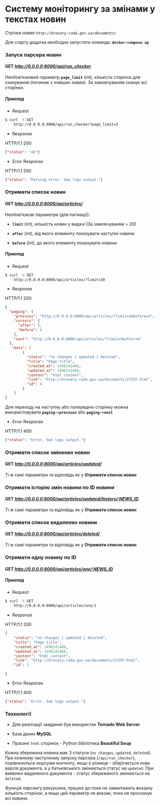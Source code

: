 # Систему моніторингу за змінами у текстах новин


_Стрічка новин `http://brovary-rada.gov.ua/documents/`_

Для старту додатка необхідно запустити команда: __`docker-compose up`__


### Запуск парсера новин
#### GET _http://0.0.0.0:8000/api/run_checker_
Необов’язковий параметр __`page_limit`__ (int), кількість сторінок для сканування (починає з новіших новин).
За замовчуваням сканує всі сторінки.

##### Приклад

* Request
```bash
$ curl -X GET
    http://0.0.0.0:8000/api/run_checker?page_limit=3
```

* Response

HTTP/1.1 200
```json
{"status": "ok"}
```

* Error Response

HTTP/1.1 500
```json
{"status": "Parsing error. See logs output."}
```


### Отримати список новин
#### GET _http://0.0.0.0:8000/api/articles/_
Необов’язкові параметри (для пагінації):

* __`limit`__ (int), кількість новин у видачі (За замовчуваням = 20)

* __`after`__ (int), від якого елементу показувати наступні новини

* __`before`__ (int), до якого елементу показувати новини


##### Приклад

* Request
```bash
$ curl -X GET
    http://0.0.0.0:8000/api/articles/?limit=10
```

* Response

HTTP/1.1 200
```json
{
  "paging": {
    "previous": "http://0.0.0.0:8000/api/articles/?limit=3&before=4",
    "cursors": {
      "after": 6,
      "before": 4
    },
    "next": "http://0.0.0.0:8000/api/articles/?limit=3&after=6"
  },
   "data": [
        {
          "status": "no changes | updated | deleted",
          "title": "Page title",
          "created_at": 1496241466,
          "updated_at": 1496241466,
          "content": "html content",
          "link": "http://brovary-rada.gov.ua/documents/27297.html",
          "id": 4
        }
    ]
}
```
Для переходу на наступну або попередню сторінку можна використовувати
__`paging->previous`__ або __`paging->next`__

* Error Response

HTTP/1.1 400
```json
{"status": "Error. See logs output."}
```

### Отримати список змінених новин
#### GET _http://0.0.0.0:8000/api/articles/updated/_

Ті ж самі параметри та відповідь як у __Отримати список новин__


### Отримати історію змін новини по ID новини
#### GET _http://0.0.0.0:8000/api/articles/updated/history/:NEWS_ID_

Ті ж самі параметри та відповідь як у __Отримати список новин__

### Отримати список видалених новини
#### GET _http://0.0.0.0:8000/api/articles/deleted/_

Ті ж самі параметри та відповідь як у __Отримати список новин__

### Отримати одну новину по ID
#### GET _http://0.0.0.0:8000/api/articles/one/:NEWS_ID_

##### Приклад

* Request
```bash
$ curl -X GET
    http://0.0.0.0:8000/api/articles/one/1
```

* Response

HTTP/1.1 200
```json
{
    "status": "no changes | updated | deleted",
    "title": "Page title",
    "created_at": 1496241466,
    "updated_at": 1496241466,
    "content": "html content",
    "link": "http://brovary-rada.gov.ua/documents/27297.html",
    "id": 1

}
```

* Error Response

HTTP/1.1 400
```json
{"status": "Error. See logs output."}
```

### Технології
* Для реалізації завдання був використан __Tornado Web Server__

* База даних __MySQL__

* Прасинг `html` сторінок - Python бібліотека __Beautiful Soup__

Кожна збережена новина має 3 статуси (`no changes`, `updated`, `deleted`).
При кожному наступному запуску парсера (`/api/run_checker`), порівнюються хешсуми контенту,
якщо є різниця - зберігається нова версія документа, а у батьківського змінюється статус на `updated`.
При виявлені видаленого документа - статус збереженого змінюється на `deleted`.

Функція парсингу рекурсина, працює до поки не завантажить вказану кількість сторінок, а якщо цей параметр не вказан, поки не просканує всі новини.
